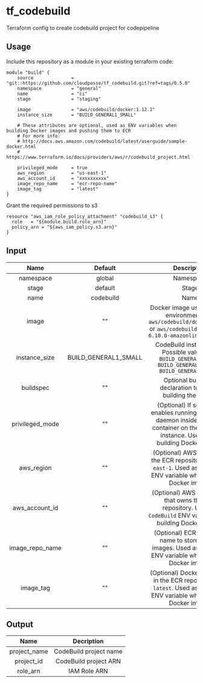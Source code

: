 # tf_codebuild

Terraform config to create codebuild project for codepipeline

## Usage

Include this repository as a module in your existing terraform code:

```
module "build" {
    source              = "git::https://github.com/cloudposse/tf_codebuild.git?ref=tags/0.5.0"
    namespace           = "general"
    name                = "ci"
    stage               = "staging"
    
    image               = "aws/codebuild/docker:1.12.1"
    instance_size       = "BUILD_GENERAL1_SMALL"
    
    # These attributes are optional, used as ENV variables when building Docker images and pushing them to ECR
    # For more info:
    # http://docs.aws.amazon.com/codebuild/latest/userguide/sample-docker.html
    # https://www.terraform.io/docs/providers/aws/r/codebuild_project.html
    
    privileged_mode     = true
    aws_region          = "us-east-1"
    aws_account_id      = "xxxxxxxxxx"
    image_repo_name     = "ecr-repo-name"
    image_tag           = "latest"
}
```

Grant the required permissions to s3

```
resource "aws_iam_role_policy_attachment" "codebuild_s3" {
  role   = "${module.build.role_arn}"
  policy_arn = "${aws_iam_policy.s3.arn}"
}
```


## Input

| Name            | Default              | Description                                                                                                                                          |
|:---------------:|:--------------------:|:----------------------------------------------------------------------------------------------------------------------------------------------------:|
| namespace       | global               | Namespace                                                                                                                                            |
| stage           | default              | Stage                                                                                                                                                |
| name            | codebuild            | Name                                                                                                                                                 |
| image           | ""                   | Docker image used for build environment, _e.g._ `aws/codebuild/docker:1.12.1` or `aws/codebuild/eb-nodejs-6.10.0-amazonlinux-64:4.0.0`               |
| instance_size   | BUILD_GENERAL1_SMALL | CodeBuild instance size.  Possible values are: ```BUILD_GENERAL1_SMALL``` ```BUILD_GENERAL1_MEDIUM``` ```BUILD_GENERAL1_LARGE```                     |
| buildspec       | ""                   | Optional buildspec declaration to use for building the project                                                                                       |
| privileged_mode | ""                   | (Optional) If set to true, enables running the Docker daemon inside a Docker container on the `CodeBuild` instance. Used when building Docker images |
| aws_region      | ""                   | (Optional) AWS Region for the ECR repository, _e.g._ `us-east-1`. Used as `CodeBuild` ENV variable when building Docker images                       |
| aws_account_id  | ""                   | (Optional) AWS Account ID that owns the ECR repository. Used as `CodeBuild` ENV variable when building Docker images                                 |
| image_repo_name | ""                   | (Optional) ECR repository name to store Docker images. Used as `CodeBuild` ENV variable when building Docker images                                  |
| image_tag       | ""                   | (Optional) Docker image tag in the ECR repository, _e.g._ `latest`. Used as `CodeBuild` ENV variable when building Docker images                     |



## Output

| Name         | Decription             |
|:------------:|:----------------------:|
| project_name | CodeBuild project name |
| project_id   | CodeBuild project ARN  |
| role_arn     | IAM Role ARN           |
